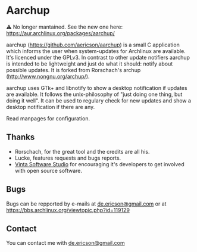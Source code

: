 # Aarchup

:warning: No longer mantained. See the new one here: https://aur.archlinux.org/packages/aarchup/

aarchup (https://github.com/aericson/aarchup) is a small C application which informs the user when system-updates for Archlinux are available. It's licenced under the GPLv3. In contrast to other update notifiers aarchup is intended to be lightweight and just do what it should: notify about possible updates.
It is forked from Rorschach's archup (http://www.nongnu.org/archup/).

aarchup uses GTk+ and libnotify to show a desktop notification if updates are available. It follows the unix-philosophy of "just doing one thing, but doing  it  well". It  can be used to regulary check for new updates and show a desktop notification if there are any.

Read manpages for configuration.

## Thanks

* Rorschach, for the great tool and the credits are all his.
* Lucke, features requests and bugs reports.
* [Vinta Software Studio](http://www.vinta.com.br) for encouraging it's developers to get involved with open source software.

## Bugs

Bugs can be repported by e-mails at de.ericson@gmail.com
or at https://bbs.archlinux.org/viewtopic.php?id=119129

## Contact

You can contact me with de.ericson@gmail.com
